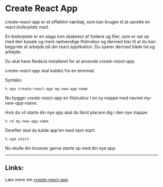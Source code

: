# Create React App

*create-react-app* er et effektivt værktøj, som kan bruges til at oprette en react *boilerplate* med.

En *boilerplate* er en slags tom skabelon af foldere og filer, som er sat op med den basale og mest nødvendige filstruktur og dermed klar til at du kan begynde at arbejde på din react  applikation. Du sparer dermed både tid og arbejde.  

Du skal have NodeJs installeret for at anvende *create-react-app*.

*create-react-app* skal kaldes fra en terminal.

Syntaks:
```
% npx create-react-app my-new-app-name
```
Nu bygger *create-react-app* en filstruktur i en ny mappe med navnet *my-new-app-name*. 

Hvis du vil starte din nye app skal du først placere dig i den nye mappe:
```
% cd my-new-app-name
```
Derefter skal du kalde app'en med npm start:
```
% npm start
````
Nu skulle din browser gerne starte op med din nye app.
___
## Links: 

Læs mere om [create-react-app](https://reactjs.org/docs/create-a-new-react-app.html)


